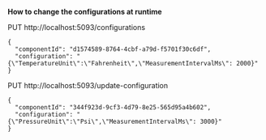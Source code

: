 **How to change the configurations at runtime**

PUT http://localhost:5093/configurations

    {
      "componentId": "d1574589-8764-4cbf-a79d-f5701f30c6df",
      "configuration": "{\"TemperatureUnit\":\"Fahrenheit\",\"MeasurementIntervalMs\": 2000}"
    }

PUT http://localhost:5093/update-configuration

    {
      "componentId": "344f923d-9cf3-4d79-8e25-565d95a4b602",
      "configuration": "{\"PressureUnit\":\"Psi\",\"MeasurementIntervalMs\": 3000}"
    }
